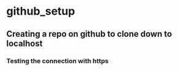 # github_setup
## Creating a repo on github to clone down to localhost
### Testing the connection with https
